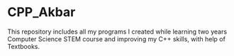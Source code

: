 # CPP_Akbar
This repository includes all my programs I created while learning two years Computer Science STEM course and improving my C++ skills, with help of Textbooks.
